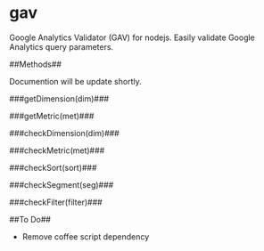 gav
===

Google Analytics Validator (GAV) for nodejs. Easily validate Google Analytics query parameters.

##Methods##

Documention will be update shortly.

###getDimension(dim)###

###getMetric(met)###

###checkDimension(dim)###

###checkMetric(met)###

###checkSort(sort)###

###checkSegment(seg)###

###checkFilter(filter)###

##To Do##

- Remove coffee script dependency